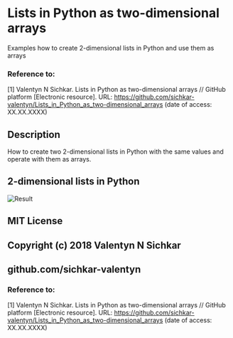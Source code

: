 # Lists in Python as two-dimensional arrays
Examples how to create 2-dimensional lists in Python and use them as arrays

### Reference to:
[1] Valentyn N Sichkar. Lists in Python as two-dimensional arrays // GitHub platform [Electronic resource]. URL: https://github.com/sichkar-valentyn/Lists_in_Python_as_two-dimensional_arrays (date of access: XX.XX.XXXX)

## Description
How to create two 2-dimensional lists in Python with the same values and operate with them as arrays.

## 2-dimensional lists in Python
![Result](images/Lists_in_Python_as_two-dimensional_arrays.png)

## MIT License
## Copyright (c) 2018 Valentyn N Sichkar
## github.com/sichkar-valentyn
### Reference to:
[1] Valentyn N Sichkar. Lists in Python as two-dimensional arrays // GitHub platform [Electronic resource]. URL: https://github.com/sichkar-valentyn/Lists_in_Python_as_two-dimensional_arrays (date of access: XX.XX.XXXX)
